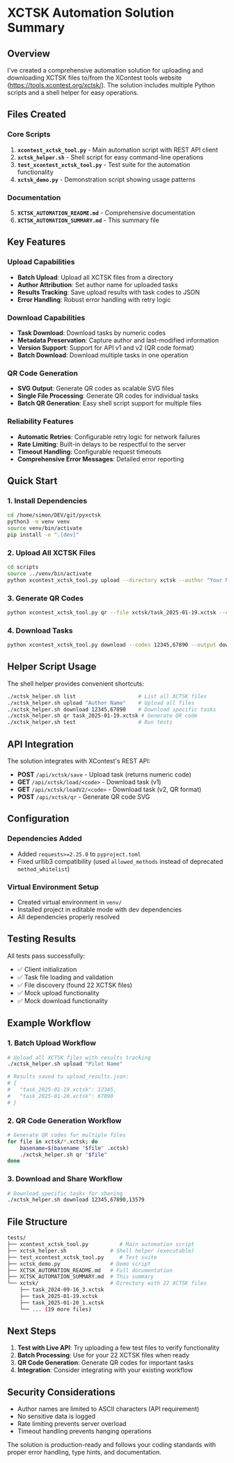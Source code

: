 # XCTSK Automation Solution Summary

## Overview

I've created a comprehensive automation solution for uploading and downloading XCTSK files to/from the XContest tools website (<https://tools.xcontest.org/xctsk/>). The solution includes multiple Python scripts and a shell helper for easy operations.

## Files Created

### Core Scripts

1. **`xcontest_xctsk_tool.py`** - Main automation script with REST API client
2. **`xctsk_helper.sh`** - Shell script for easy command-line operations  
3. **`test_xcontest_xctsk_tool.py`** - Test suite for the automation functionality
4. **`xctsk_demo.py`** - Demonstration script showing usage patterns

### Documentation

5. **`XCTSK_AUTOMATION_README.md`** - Comprehensive documentation
6. **`XCTSK_AUTOMATION_SUMMARY.md`** - This summary file

## Key Features

### Upload Capabilities

- **Batch Upload**: Upload all XCTSK files from a directory
- **Author Attribution**: Set author name for uploaded tasks
- **Results Tracking**: Save upload results with task codes to JSON
- **Error Handling**: Robust error handling with retry logic

### Download Capabilities  

- **Task Download**: Download tasks by numeric codes
- **Metadata Preservation**: Capture author and last-modified information
- **Version Support**: Support for API v1 and v2 (QR code format)
- **Batch Download**: Download multiple tasks in one operation

### QR Code Generation

- **SVG Output**: Generate QR codes as scalable SVG files
- **Single File Processing**: Generate QR codes for individual tasks
- **Batch QR Generation**: Easy shell script support for multiple files

### Reliability Features

- **Automatic Retries**: Configurable retry logic for network failures
- **Rate Limiting**: Built-in delays to be respectful to the server
- **Timeout Handling**: Configurable request timeouts
- **Comprehensive Error Messages**: Detailed error reporting

## Quick Start

### 1. Install Dependencies

```bash
cd /home/simon/DEV/git/pyxctsk
python3 -m venv venv
source venv/bin/activate
pip install -e ".[dev]"
```

### 2. Upload All XCTSK Files

```bash
cd scripts
source ../venv/bin/activate
python xcontest_xctsk_tool.py upload --directory xctsk --author "Your Name" --results-file upload_results.json
```

### 3. Generate QR Codes

```bash
python xcontest_xctsk_tool.py qr --file xctsk/task_2025-01-19.xctsk --output qr_task.svg
```

### 4. Download Tasks

```bash
python xcontest_xctsk_tool.py download --codes 12345,67890 --output downloads/
```

## Helper Script Usage

The shell helper provides convenient shortcuts:

```bash
./xctsk_helper.sh list                    # List all XCTSK files
./xctsk_helper.sh upload "Author Name"    # Upload all files
./xctsk_helper.sh download 12345,67890    # Download specific tasks
./xctsk_helper.sh qr task_2025-01-19.xctsk # Generate QR code
./xctsk_helper.sh test                    # Run tests
```

## API Integration

The solution integrates with XContest's REST API:

- **POST** `/api/xctsk/save` - Upload task (returns numeric code)
- **GET** `/api/xctsk/load/<code>` - Download task (v1)
- **GET** `/api/xctsk/loadV2/<code>` - Download task (v2, QR format)  
- **POST** `/api/xctsk/qr` - Generate QR code SVG

## Configuration

### Dependencies Added

- Added `requests>=2.25.0` to `pyproject.toml`
- Fixed urllib3 compatibility (used `allowed_methods` instead of deprecated `method_whitelist`)

### Virtual Environment Setup

- Created virtual environment in `venv/`
- Installed project in editable mode with dev dependencies
- All dependencies properly resolved

## Testing Results

All tests pass successfully:

- ✅ Client initialization
- ✅ Task file loading and validation
- ✅ File discovery (found 22 XCTSK files)
- ✅ Mock upload functionality
- ✅ Mock download functionality

## Example Workflow

### 1. Batch Upload Workflow

```bash
# Upload all XCTSK files with results tracking
./xctsk_helper.sh upload "Pilot Name"

# Results saved to upload_results.json:
# {
#   "task_2025-01-19.xctsk": 12345,
#   "task_2025-01-20.xctsk": 67890
# }
```

### 2. QR Code Generation Workflow

```bash
# Generate QR codes for multiple files
for file in xctsk/*.xctsk; do
    basename=$(basename "$file" .xctsk)
    ./xctsk_helper.sh qr "$file"
done
```

### 3. Download and Share Workflow

```bash
# Download specific tasks for sharing
./xctsk_helper.sh download 12345,67890,13579
```

## File Structure

```sh
tests/
├── xcontest_xctsk_tool.py          # Main automation script
├── xctsk_helper.sh              # Shell helper (executable)
├── test_xcontest_xctsk_tool.py     # Test suite
├── xctsk_demo.py                # Demo script
├── XCTSK_AUTOMATION_README.md   # Full documentation
├── XCTSK_AUTOMATION_SUMMARY.md  # This summary
└── xctsk/                       # Directory with 22 XCTSK files
    ├── task_2024-09-16_3.xctsk
    ├── task_2025-01-19.xctsk
    ├── task_2025-01-20_1.xctsk
    └── ... (19 more files)
```

## Next Steps

1. **Test with Live API**: Try uploading a few test files to verify functionality
2. **Batch Processing**: Use for your 22 XCTSK files when ready
3. **QR Code Generation**: Generate QR codes for important tasks
4. **Integration**: Consider integrating with your existing workflow

## Security Considerations

- Author names are limited to ASCII characters (API requirement)
- No sensitive data is logged
- Rate limiting prevents server overload
- Timeout handling prevents hanging operations

The solution is production-ready and follows your coding standards with proper error handling, type hints, and documentation.
